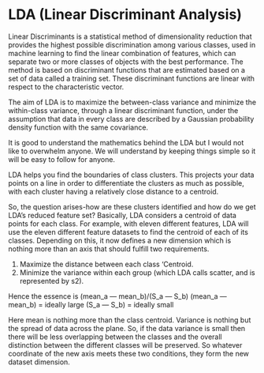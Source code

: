 #  LDA (Linear Discriminant Analysis)

Linear Discriminants is a statistical method of dimensionality reduction that provides the highest possible discrimination among various classes, used in machine learning to find the linear combination of features, which can separate two or more classes of objects with the best performance. The method is based on discriminant functions that are estimated based on a set of data called a training set. These discriminant functions are linear with respect to the characteristic vector.

The aim of LDA is to maximize the between-class variance and minimize the within-class variance, through a linear discriminant function, under the assumption that data in every class are described by a Gaussian probability density function with the same covariance.

It is good to understand the mathematics behind the LDA but I would not like to overwhelm anyone. We will understand by keeping things simple so it will be easy to follow for anyone.

LDA helps you find the boundaries of class clusters. This projects your data points on a line in order to differentiate the clusters as much as possible, with each cluster having a relatively close distance to a centroid.

So, the question arises-how are these clusters identified and how do we get LDA’s reduced feature set?
Basically, LDA considers a centroid of data points for each class. For example, with eleven different features, LDA will use the eleven different feature datasets to find the centroid of each of its classes. Depending on this, it now defines a new dimension which is nothing more than an axis that should fulfill two requirements.

1. Maximize the distance between each class ‘Centroid.
2. Minimize the variance within each group (which LDA calls scatter, and is represented by s2).

  Hence the essence is (mean_a — mean_b)/(S_a — S_b)
  (mean_a — mean_b) = ideally large (S_a — S_b) = ideally small
  
Here mean is nothing more than the class centroid. Variance is nothing but the spread of data across the plane. So, if the data variance is small then there will be less overlapping between the classes and the overall distinction between the different classes will be preserved.
So whatever coordinate of the new axis meets these two conditions, they form the new dataset dimension.
